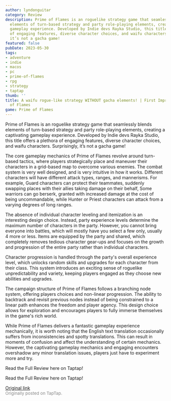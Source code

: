```yaml
---
author: lyndonguitar
category: Review
description: Prime of Flames is an roguelike strategy game that seamlessly blends
  elements of turn-based strategy and party role-playing elements, creating a captivating
  gameplay experience. Developed by Indie devs Rayka Studio, this title offers a plethora
  of engaging features, diverse character choices, and waifu characters. Surprisingly,
  it’s not a gacha game!
featured: false
pubDate: 2023-05-30
tags:
- adventure
- indie
- macos
- pc
- prime-of-flames
- rpg
- strategy
- taptap
thumb: ''
title: A waifu rogue-like strategy WITHOUT gacha elements! | First Impressions - Prime
  of Flames
game: Prime of Flames
---
```

Prime of Flames is an roguelike strategy game that seamlessly blends elements of turn-based strategy and party role-playing elements, creating a captivating gameplay experience. Developed by Indie devs Rayka Studio, this title offers a plethora of engaging features, diverse character choices, and waifu characters. Surprisingly, it’s not a gacha game!

The core gameplay mechanics of Prime of Flames revolve around turn-based tactics, where players strategically place and maneuver their characters in a grid-based map to overcome various enemies. The combat system is very well designed, and is very intuitive in how it works. Different characters will have different attack types, ranges, and mannerisms. For example, Guard characters can protect their teammates, suddenly swapping places with their allies taking damage on their behalf, Some warriors can go berserk, granted with increased damage at the cost of being uncommandable, while Hunter or Priest characters can attack from a varying degrees of long ranges.

The absence of individual character leveling and itemization is an interesting design choice. Instead, party experience levels determine the maximum number of characters in the party. However, you cannot bring everyone into battles, which will mostly have you select a few only, usually 4 more or less. Items are equipped by the party and shared, which completely removes tedious character gear-ups and focuses on the growth and progression of the entire party rather than individual characters.

Character progression is handled through the party's overall experience level, which unlocks random skills and upgrades for each character from their class. This system introduces an exciting sense of roguelike unpredictability and variety, keeping players engaged as they choose new abilities and upgrades.

The campaign structure of Prime of Flames follows a branching node system, offering players choices and non-linear progression. The ability to backtrack and revisit previous nodes instead of being constrained to a linear path enhances the freedom and player agency. This design choice allows for exploration and encourages players to fully immerse themselves in the game's rich world.

While Prime of Flames delivers a fantastic gameplay experience mechanically, it is worth noting that the English text translation occasionally suffers from inconsistencies and spotty translations. This can result in moments of confusion and affect the understanding of certain mechanics. However, the captivating gameplay mechanics and engaging encounters overshadow any minor translation issues, players just have to experiment more and try.

Read the Full Review here on Taptap!

Read the Full Review here on Taptap!

[Original link](https://www.taptap.io/post/5718289)<br><span style="font-size: 0.95em; color: #888;">Originally posted on TapTap.</span>